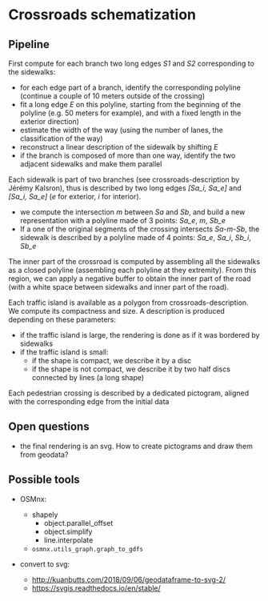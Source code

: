 # Crossroads schematization

## Pipeline

First compute for each branch two long edges *S1* and *S2* corresponding to the sidewalks:

* for each edge part of a branch, identify the corresponding polyline (continue a couple of 10 meters outside of the crossing)
* fit a long edge *E* on this polyline, starting from the beginning of the polyline (e.g. 50 meters for example), and with a fixed length in the exterior direction)
* estimate the width of the way (using the number of lanes, the classification of the way)
* reconstruct a linear description of the sidewalk by shifting *E* 
* if the branch is composed of more than one way, identify the two adjacent sidewalks and make them parallel

Each sidewalk is part of two branches (see crossroads-description by Jérémy Kalsron), thus is described by two long edges *[Sa_i, Sa_e]* and *[Sa_i, Sa_e]* (*e* for exterior, *i* for interior).

* we compute the intersection $m$ between *Sa* and *Sb*, and build a new representation with a polyline made of 3 points: *Sa_e*, *m*, *Sb_e*
* If a one of the original segments of the crossing intersects *Sa-m-Sb*, the sidewalk is described by a polyline made of 4 points: *Sa_e*, *Sa_i*, *Sb_i*, *Sb_e*

The inner part of the crossroad is computed by assembling all the sidewalks as a closed polyline (assembling each polyline at they extremity). From this region, we can apply a negative buffer to obtain the inner part of the road (with a white space between sidewalks and inner part of the road).

Each traffic island is available as a polygon from crossroads-description. We compute its compactness and size. A description is produced depending on these parameters:

* if the traffic island is large, the rendering is done as if it was bordered by sidewalks
* if the traffic island is small:
  * if the shape is compact, we describe it by a disc
  * if the shape is not compact, we describe it by two half discs connected by lines (a long shape)
  
Each pedestrian crossing is described by a dedicated pictogram, aligned with the corresponding edge from the initial data

## Open questions

* the final rendering is an svg. How to create pictograms and draw them from geodata?

## Possible tools

* OSMnx: 
  * shapely
    * object.parallel_offset
    * object.simplify
    * line.interpolate
  * ```osmnx.utils_graph.graph_to_gdfs```

* convert to svg:
  * http://kuanbutts.com/2018/09/06/geodataframe-to-svg-2/
  * https://svgis.readthedocs.io/en/stable/

